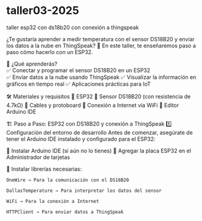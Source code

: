 # taller03-2025
taller esp32 con ds18b20 con conexión a thingspeak

¿Te gustaría aprender a medir temperatura con el sensor DS18B20 y enviar los datos a la nube en ThingSpeak? 🚀 En este taller, te enseñaremos paso a paso cómo hacerlo con un ESP32.

📌 ¿Qué aprenderás?  
✅ Conectar y programar el sensor DS18B20 en un ESP32  
✅ Enviar datos a la nube usando ThingSpeak
✅ Visualizar la información en gráficos en tiempo real
✅ Aplicaciones prácticas para IoT

🛠 Materiales y requisitos
🔹 ESP32
🔹 Sensor DS18B20 (con resistencia de 4.7kΩ)
🔹 Cables y protoboard
🔹 Conexión a Internet vía WiFi
🔹 Editor Arduino IDE

🏗 Paso a Paso: ESP32 con DS18B20 y conexión a ThingSpeak
1️⃣ Configuración del entorno de desarrollo
Antes de comenzar, asegúrate de tener el Arduino IDE instalado y configurado para el ESP32:

🔹 Instalar Arduino IDE (si aún no lo tienes)
🔹 Agregar la placa ESP32 en el Administrador de tarjetas

🔹 Instalar librerías necesarias:

    OneWire → Para la comunicación con el DS18B20
    
    DallasTemperature → Para interpretar los datos del sensor
    
    WiFi → Para la conexión a Internet
    
    HTTPClient → Para enviar datos a ThingSpeak
